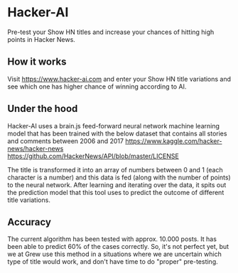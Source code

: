 # Hacker-AI

Pre-test your Show HN titles and increase your chances of hitting high points in Hacker News. 

## How it works

Visit https://www.hacker-ai.com and enter your Show HN title variations and see which one has higher chance of winning according to AI.

## Under the hood

Hacker-AI uses a brain.js feed-forward neural network machine learning model that has been trained with the below dataset that contains all stories and comments between 2006 and 2017
https://www.kaggle.com/hacker-news/hacker-news
https://github.com/HackerNews/API/blob/master/LICENSE

The title is transformed it into an array of numbers between 0 and 1 (each character is a number) and this data is fed (along with the number of points) to the neural network. After learning and iterating over the data, it spits out the prediction model that this tool uses to predict the outcome of different title variations.

## Accuracy

The current algorithm has been tested with approx. 10.000 posts. It has been able to predict 60% of the cases correctly. So, it's not perfect yet, but we at Grew use this method in a situations where we are uncertain which type of title would work, and don't have time to do "proper" pre-testing.
